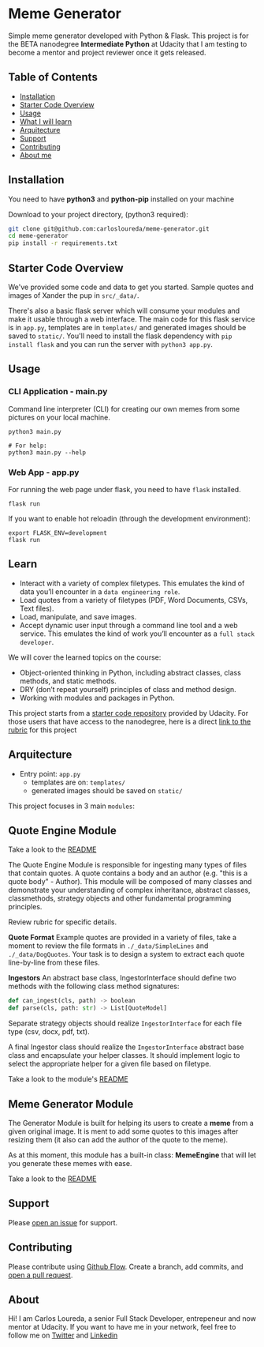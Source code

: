 # Meme Generator

Simple meme generator developed with Python & Flask.
This project is for the BETA nanodegree **Intermediate Python** at Udacity that I am testing to become a mentor and project reviewer once it gets released.

## Table of Contents

- [Installation](#installation)
- [Starter Code Overview](#startercode)
- [Usage](#usage)
- [What I will learn](#learn)
- [Arquitecture](#arquitecture)
- [Support](#support)
- [Contributing](#contributing)
- [About me](#about)

## Installation

You need to have **python3** and **python-pip** installed on your machine

Download to your project directory, (python3 required):

```sh
git clone git@github.com:carlosloureda/meme-generator.git
cd meme-generator
pip install -r requirements.txt
```

## Starter Code Overview

We've provided some code and data to get you started. Sample quotes and images of Xander the pup in `src/_data/`.

There's also a basic flask server which will consume your modules and make it usable through a web interface. The main code for this flask service is in `app.py`, templates are in `templates/` and generated images should be saved to `static/`. You'll need to install the flask dependency with `pip install flask` and you can run the server with `python3 app.py`.

## Usage

### CLI Application - main.py

Command line interpreter (CLI) for creating our own memes from some pictures on your local machine.

```
python3 main.py

# For help:
python3 main.py --help
```

### Web App - app.py

For running the web page under flask, you need to have `flask` installed.

```
flask run
```

If you want to enable hot reloadin (through the development environment):

```
export FLASK_ENV=development
flask run
```

## Learn

- Interact with a variety of complex filetypes. This emulates the kind of data you’ll encounter in a `data engineering role`.
- Load quotes from a variety of filetypes (PDF, Word Documents, CSVs, Text files).
- Load, manipulate, and save images.
- Accept dynamic user input through a command line tool and a web service. This emulates the kind of work you’ll encounter as a `full stack developer`.

We will cover the learned topics on the course:

- Object-oriented thinking in Python, including abstract classes, class methods, and static methods.
- DRY (don’t repeat yourself) principles of class and method design.
- Working with modules and packages in Python.

This project starts from a [starter code repository](https://github.com/udacity/PYND/tree/master/02_meme_gen_starter) provided by Udacity.
For those users that have access to the nanodegree, here is a direct [link to the rubric](https://review.udacity.com/#!/rubrics/2709/view) for this project

## Arquitecture

- Entry point: `app.py`
  - templates are on: `templates/`
  - generated images should be saved on `static/`

This project focuses in 3 main `modules`:

## Quote Engine Module

Take a look to the [README](src/meme_generator/README.md)

The Quote Engine Module is responsible for ingesting many types of files that contain quotes. A quote contains a body and an author (e.g. "this is a quote body" - Author). This module will be composed of many classes and demonstrate your understanding of complex inheritance, abstract classes, classmethods, strategy objects and other fundamental programming principles.

Review rubric for specific details.

**Quote Format**
Example quotes are provided in a variety of files, take a moment to review the file formats in `./_data/SimpleLines` and `./_data/DogQuotes`. Your task is to design a system to extract each quote line-by-line from these files.

**Ingestors**
An abstract base class, IngestorInterface should define two methods with the following class method signatures:

```python
def can_ingest(cls, path) -> boolean
def parse(cls, path: str) -> List[QuoteModel]
```

Separate strategy objects should realize `IngestorInterface` for each file type (csv, docx, pdf, txt).

A final Ingestor class should realize the `IngestorInterface` abstract base class and encapsulate your helper classes. It should implement logic to select the appropriate helper for a given file based on filetype.

Take a look to the module's [README](src/quote_engine/README.md)

## Meme Generator Module

The Generator Module is built for helping its users to create a **meme** from a given original image. It is ment to add some quotes to this images after resizing them (it also can add the author of the quote to the meme).

As at this moment, this module has a built-in class: **MemeEngine** that will let you generate these memes with ease.

Take a look to the [README](src/meme_generator/README.md)

## Support

Please [open an issue](https://github.com/carlosloureda/meme-generator/issues/new) for support.

## Contributing

Please contribute using [Github Flow](https://guides.github.com/introduction/flow/). Create a branch, add commits, and [open a pull request](https://github.com/carlosloureda/meme-generator/compare/).

## About

Hi! I am Carlos Loureda, a senior Full Stack Developer, entrepeneur and now mentor at Udacity. If you want to have me in your network, feel free to follow me on [Twitter](https://twitter.com/carlosloureda) and [Linkedin](https://www.linkedin.com/in/carlos-loureda-parrado)
